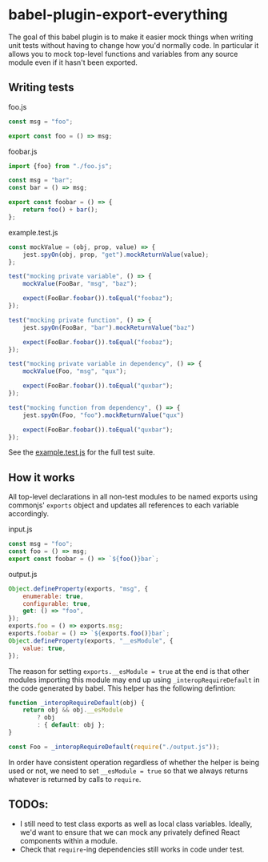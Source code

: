 # babel-plugin-export-everything

The goal of this babel plugin is to make it easier mock things when
writing unit tests without having to change how you'd normally code.
In particular it allows you to mock top-level functions and variables
from any source module even if it hasn't been exported.

## Writing tests

foo.js
```js
const msg = "foo";

export const foo = () => msg;
```

foobar.js
```js
import {foo} from "./foo.js";

const msg = "bar";
const bar = () => msg;

export const foobar = () => {
    return foo() + bar();
};
```

example.test.js
```js
const mockValue = (obj, prop, value) => {
    jest.spyOn(obj, prop, "get").mockReturnValue(value);
};

test("mocking private variable", () => {
    mockValue(FooBar, "msg", "baz");

    expect(FooBar.foobar()).toEqual("foobaz");
});

test("mocking private function", () => {
    jest.spyOn(FooBar, "bar").mockReturnValue("baz")

    expect(FooBar.foobar()).toEqual("foobaz");
});

test("mocking private variable in dependency", () => {
    mockValue(Foo, "msg", "qux");

    expect(FooBar.foobar()).toEqual("quxbar");
});

test("mocking function from dependency", () => {
    jest.spyOn(Foo, "foo").mockReturnValue("qux")

    expect(FooBar.foobar()).toEqual("quxbar");
});
```

See the [example.test.js](example/example.test.js) for the full test
suite.

## How it works

All top-level declarations in all non-test modules to be named exports
using commonjs' `exports` object and updates all references to each
variable accordingly.

input.js
```js
const msg = "foo";
const foo = () => msg;
export const foobar = () => `${foo()}bar`;
```

output.js
```js
Object.defineProperty(exports, "msg", {
    enumerable: true,
    configurable: true,
    get: () => "foo",
});
exports.foo = () => exports.msg;
exports.foobar = () => `${exports.foo()}bar`;
Object.defineProperty(exports, "__esModule", {
    value: true,
});
```

The reason for setting `exports.__esModule = true` at the end is that
other modules importing this module may end up using `_interopRequireDefault`
in the code generated by babel.  This helper has the following defintion:

```js
function _interopRequireDefault(obj) {
    return obj && obj.__esModule 
        ? obj 
        : { default: obj };
}

const Foo = _interopRequireDefault(require("./output.js"));
```

In order have consistent operation regardless of whether the helper is
being used or not, we need to set `__esModule = true` so that we always
returns whatever is returned by calls to `require`.

## TODOs:

- I still need to test class exports as well as local class variables.
  Ideally, we'd want to ensure that we can mock any privately defined
  React components within a module.
- Check that `require`-ing dependencies still works in code under test.
